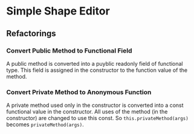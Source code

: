 # Simple Shape Editor

## Refactorings

### Convert Public Method to Functional Field

A public method is converted into a puyblic readonly field of 
functional type.  This field is assigned in the constructor to
the function value of the method.

### Convert Private Method to Anonymous Function

A private method used only in the constructor is converted into
a const functional value in the constructor.  All uses of the method (in the constructor) are changed to use this const.  So `this.privateMethod(args)` becomes `privateMethod(args)`.
